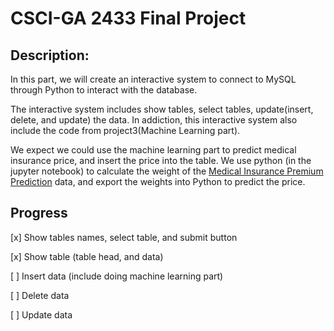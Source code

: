 # CSCI-GA 2433 Final Project

## Description:
In this part, we will create an interactive system to connect to MySQL through Python to interact with the database.

The interactive system includes show tables, select tables, update(insert, delete, and update) the data. 
In addiction, this interactive system also include the code from project3(Machine Learning part). 

We expect we could use the machine learning part to predict medical insurance price, and insert the price into the table.
We use python (in the jupyter notebook) to calculate the weight of the [Medical Insurance Premium Prediction](https://www.kaggle.com/datasets/tejashvi14/medical-insurance-premium-prediction) data, and export the weights into Python to predict the price.

## Progress
[x] Show tables names, select table, and submit button

[x] Show table (table head, and data)

[ ] Insert data (include doing machine learning part)

[ ] Delete data

[ ] Update data